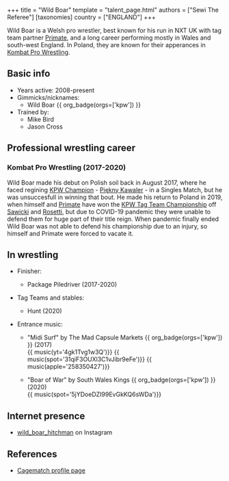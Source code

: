 +++
title = "Wild Boar"
template = "talent_page.html"
authors = ["Sewi The Referee"]
[taxonomies]
country = ["ENGLAND"]
+++

Wild Boar is a Welsh pro wrestler, best known for his run in NXT UK with tag team partner [Primate](@/w/primate.md), and a long career performing mostly in Wales and south-west England. In Poland, they are known for their apperances in [Kombat Pro Wrestling](@/o/kpw.md). 

## Basic info

* Years active: 2008-present
* Gimmicks/nicknames:
  - Wild Boar {{ org_badge(orgs=['kpw']) }}
* Trained by:
  - Mike Bird
  - Jason Cross

## Professional wrestling career

### Kombat Pro Wrestling (2017-2020)

Wild Boar made his debut on Polish soil back in August 2017, where he faced regining [KPW Champion](@/c/kpw-championship.md) - [Piękny Kawaler](@/w/piekny-kawaler.md) - in a Singles Match, but he was unsuccesfull in winning that bout. He made his return to Poland in 2019, when himself and [Primate](@/w/primate.md) have won the [KPW Tag Team Championship](@/c/kpw-tag-team-championship.md) off [Sawicki](@/w/sawicki.md) and [Rosetti](@/w/rosetti.md), but due to COVID-19 pandemic they were unable to defend them for huge part of their title reign. When pandemic finally ended Wild Boar was not able to defend his championship due to an injury, so himself and Primate were forced to vacate it.

## In wrestling

* Finisher:
  - Package Piledriver (2017-2020)
 
* Tag Teams and stables:
  - Hunt (2020)

* Entrance music:
  - "Midi Surf" by The Mad Capsule Markets
    {{ org_badge(orgs=['kpw']) }} (2017) <br>
    {{ music(yt='4gk1Tvg1w3Q')}}
    {{ music(spot='31qiF3OUXl3C1vJibr9eFe')}}
    {{ music(apple='258350427')}}

  - "Boar of War" by South Wales Kings
    {{ org_badge(orgs=['kpw']) }} (2020) <br>
    {{ music(spot='5jYDoeDZI99EvGkKQ6sWDa')}}

    
## Internet presence

* [wild_boar_hitchman](https://www.instagram.com/wild_boar_hitchman/) on Instagram

## References

* [Cagematch profile page](https://www.cagematch.net/?id=2&nr=9762)
